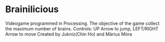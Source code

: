 # Brainilicious
Videogame programmed in Processing. The objective of the game collect the maximum number of brains.
Controls: UP Arrow to jump, LEFT/RIGHT Arrow to move
Created by Jukniz(Chin Ho) and Màrius Mòra

